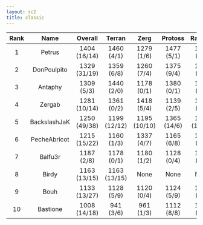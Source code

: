 ```yaml
---
layout: sc2
title: classic
---
```

| Rank | Name         | Overall      | Terran       | Zerg         | Protoss     | Random       |
|:----:|:------------:|:------------:|:------------:|:------------:|:-----------:|:------------:|
| 1    | Petrus       | 1404 (16/14) | 1460 (4/1)   | 1279 (1/6)   | 1477 (5/1)  | 1402 (6/6)   |
| 2    | DonPoulpito  | 1329 (31/19) | 1359 (6/8)   | 1260 (7/4)   | 1375 (9/4)  | 1325 (9/3)   |
| 3    | Antaphy      | 1309 (5/3)   | 1440 (2/0)   | 1178 (0/1)   | 1380 (0/1)  | 1239 (3/1)   |
| 4    | Zergab       | 1281 (10/14) | 1361 (0/2)   | 1418 (5/4)   | 1139 (2/5)  | 1206 (3/3)   |
| 5    | BackslashJaK | 1250 (49/38) | 1199 (12/12) | 1195 (10/10) | 1365 (14/6) | 1242 (13/10) |
| 6    | PecheAbricot | 1215 (15/22) | 1160 (1/3)   | 1337 (4/7)   | 1165 (6/8)  | 1198 (4/4)   |
| 7    | Balfu3r      | 1187 (2/8)   | 1178 (0/1)   | 1180 (1/2)   | 1128 (0/4)  | 1262 (1/1)   |
| 8    | Birdy        | 1163 (13/15) | 1163 (13/15) |None          |None         |None          |
| 9    | Bouh         | 1133 (13/27) | 1128 (5/9)   | 1120 (0/4)   | 1124 (5/9)  | 1161 (3/5)   |
| 10   | Bastione     | 1008 (14/18) | 941 (3/6)    | 961 (1/3)    | 1112 (8/8)  | 1020 (2/1)   |
